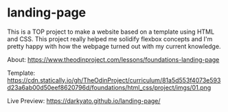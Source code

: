 # landing-page
This is a TOP project to make a website based on a template using HTML and CSS.
This project really helped me solidify flexbox concepts and I'm pretty happy with how the webpage turned out with my current knowledge.

About:
https://www.theodinproject.com/lessons/foundations-landing-page

Template:
https://cdn.statically.io/gh/TheOdinProject/curriculum/81a5d553f4073e593d23a6ab00d50eef8620796d/foundations/html_css/project/imgs/01.png

Live Preview: https://darkyato.github.io/landing-page/
